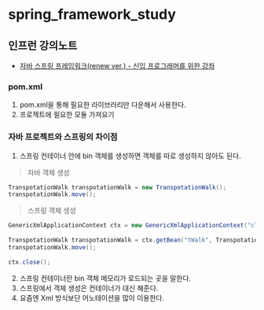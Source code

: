 # spring_framework_study
## 인프런 강의노트
- [자바 스프링 프레임워크(renew ver.) - 신입 프로그래머를 위한 강좌](https://www.inflearn.com/course/%EC%8A%A4%ED%94%84%EB%A7%81-%ED%94%84%EB%A0%88%EC%9E%84%EC%9B%8C%ED%81%AC_renew)

### pom.xml

1. pom.xml을 통해 필요한 라이브러리만 다운해서 사용한다.
2. 프로젝트에 필요한 모듈 가져요기

### 자바 프로젝트와 스프링의 차이점

1. 스프링 컨테이너 안에 bin 객체를 생성하면 객체를 따로 생성하지 않아도 된다.
> 자바 객체 생성
```java
TranspotationWalk transpotationWalk = new TranspotationWalk();
transpotationWalk.move();
```
> 스프링 객체 생성
```java
GenericXmlApplicationContext ctx = new GenericXmlApplicationContext("classpath:applicationContext.xml");
		
TranspotationWalk transpotationWalk = ctx.getBean("tWalk", TranspotationWalk.class);
transpotationWalk.move();
		
ctx.close();
```

2. 스프링 컨테이너란 bin 객체 메모리가 로드되는 곳을 말한다.
3. 스프링에서 객체 생성은 컨테이너가 대신 해준다.
4. 요즘엔 Xml 방식보단 어노테이션을 많이 이용한다.
